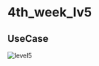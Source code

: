 # 4th_week_lv5
## UseCase
![level5](https://github.com/mooooonmin/4th_week_lv5/assets/118891828/c45595e2-5193-4754-884b-11d4a4f2bcd3)
